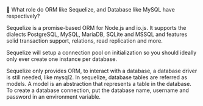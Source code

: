 <aside>
🔐 What role do ORM like Sequelize, and Database like MySQL have respectively?

</aside>

Sequelize is a promise-based ORM for Node.js and io.js. It supports the dialects PostgreSQL, MySQL, MariaDB, SQLite and MSSQL and features solid transaction support, relations, read replication and more.

Sequelize will setup a connection pool on initialization so you should ideally only ever create one instance per database.

Sequelize only provides ORM, to interact with a database, a database driver is still needed, like mysql2. In sequelize, database tables are referred as models. A model is an abstraction that represents a table in the database. To create a database connection, put the database name, username and password in an environment variable.